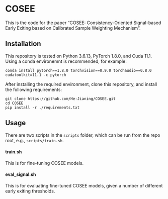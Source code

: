 # COSEE

This is the code for the paper “COSEE: Consistency-Oriented Signal-based Early Exiting based on Calibrated Sample Weighting Mechanism“.

## Installation

This repository is tested on Python 3.6.13, PyTorch 1.8.0, and Cuda 11.1. Using a conda environemnt is recommended, for example:

```
conda install pytorch==1.8.0 torchvision==0.9.0 torchaudio==0.8.0 cudatoolkit=11.1 -c pytorch
```

After installing the required environment, clone this repository, and install the following requirements:

```
git clone https://github.com/He-Jianing/COSEE.git
cd COSEE
pip install -r ./requirements.txt
```

## Usage

There are two scripts in the `scripts` folder, which can be run from the repo root, e.g., `scripts/train.sh`.

#### train.sh

This is for fine-tuning COSEE models.

#### eval_signal.sh

This is for evaluating fine-tuned COSEE models, given a number of different early exiting thresholds.




